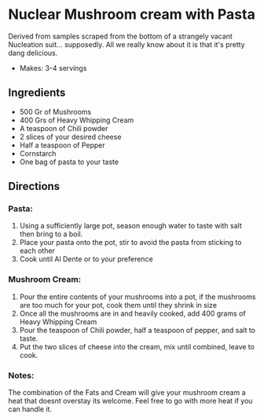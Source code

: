 # Nuclear Mushroom cream with Pasta

Derived from samples scraped from the bottom of a strangely vacant Nucleation suit... supposedly. All we really know about it is that it's pretty dang delicious.

- Makes: 3-4 servings

## Ingredients 
- 500 Gr of Mushrooms
- 400 Grs of Heavy Whipping Cream
- A teaspoon of Chili powder
- 2 slices of your desired cheese
- Half a teaspoon of Pepper
- Cornstarch
- One bag of pasta to your taste

## Directions
### Pasta:
1. Using a sufficiently large pot, season enough water to taste with salt then bring to a boil.
2. Place your pasta onto the pot, stir to avoid the pasta from sticking to each other
3. Cook until Al Dente or to your preference

### Mushroom Cream:
1. Pour the entire contents of your mushrooms into a pot, if the mushrooms are too much for your pot, cook them until they shrink in size
2. Once all the mushrooms are in and heavily cooked, add 400 grams of Heavy Whipping Cream
3. Pour the teaspoon of Chili powder, half a teaspoon of pepper, and salt to taste.
4. Put the two slices of cheese into the cream, mix until combined, leave to cook.


### Notes:
The combination of the Fats and Cream will give your mushroom cream a heat that doesnt overstay its welcome. Feel free to go with more heat if you can handle it.